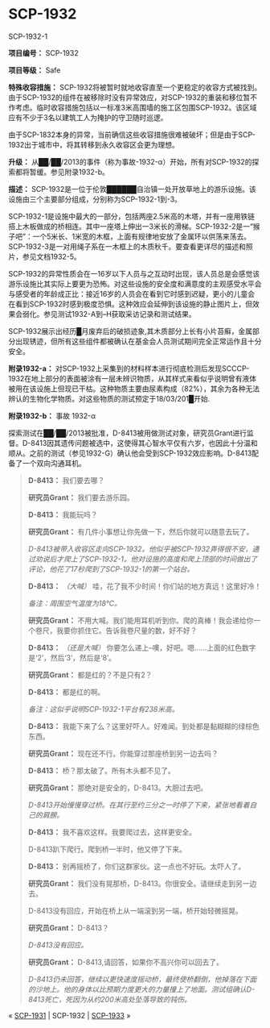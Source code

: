 # SCP-1932
                        




SCP-1932-1



**项目编号：** SCP-1932

**项目等级：** Safe

**特殊收容措施：** SCP-1932将被暂时就地收容直至一个更稳定的收容方式被找到。由于SCP-1932的组件在被移除时没有异常效应，对SCP-1932的重装和移位暂不作考虑。临时收容措施包括以一标准3米高围墙的施工区包围SCP-1932。该区域应有不少于3名以建筑工人为掩护的守卫随时巡逻。

由于SCP-1832本身的异常，当前确信这些收容措施很难被破坏；但是由于SCP-1932出于城市中，将其转移到永久收容区会更为理想。

**升级：** 从██/██/2013的事件（称为事故-1932-α）开始，所有对SCP-1932的探索都将暂缓。参见附录1932-b。

**描述：** SCP-1932是一位于伦敦██████自治镇一处开放草地上的游乐设施。该设施由三个主要部分组成，分别称为SCP-1932-1到-3。

SCP-1932-1是设施中最大的一部分，包括两座2.5米高的木塔，并有一座用铁链搭上木板做成的桥相连。其中一座塔上伸出一3米长的滑梯。SCP-1932-2是一“猴子吧”：一个5米长、1米宽的木框，上面有规律地安放了金属环以供荡来荡去。SCP-1932-3是一对用绳子系在一木框上的木质秋千。要查看更详尽的描述和照片，参见文档1932-5。

SCP-1932的异常性质会在一16岁以下人员与之互动时出现，该人员总是会感觉该游乐设施比其实际上要更为恐怖。对这些设施的安全度和满意度的主观感受水平会与感受者的年龄成正比：接近16岁的人员会在看到它时感到迟疑，更小的儿童会在看到SCP-1932时感到极度恐惧。这种效应会延伸到该设施的静止图片上，但效果会弱化。参见测试1932-A到–H获取采访记录和测试结果。

SCP-1932展示出经历█月废弃后的破损迹象,其木质部分上长有小片苔癣，金属部分出现锈迹，但所有这些组件都被确认在基金会人员测试期间完全正常运作且十分安全。

**附录1932-a：** 对SCP-1932上采集到的材料样本进行彻底检测后发现SCCCP-1932在地上部分的表面被涂有一层未辨识物质，从其样式来看似乎说明曾有液体被用在该设施上但现已干枯。这种物质主要由尿素构成（82%），其余为各种无法辨认的生物化学物质。对这些物质的测试预定于18/03/201█开始.

**附录1932-b：** 事故 1932-α

探索测试在██/██/2013被批准，D-8413被用做测试对象，研究员Grant进行监督。D-8413因其遗传问题被选中，这使得其心智水平仅有六岁，也因此十分温和顺从。之前的测试（参见1932-G）确认他会受到SCP-1932效应影响。D-8413配备了一个双向沟通耳机。


> **D-8413：** 我们要去哪？
> 
> **研究员Grant：** 我们要去游乐园。
> 
> **D-8413：** 我能玩吗？
> 
> **研究员Grant：** 有几件小事想让你先做一下，然后你就可以随意去玩了。
> 
> *D-8413被带入收容区走向SCP-1932。他似乎被SCP-1932弄得很不安，通过劝说后才爬上了SCP-1932-1。他对设施的高度和爬上顶部的时间做出了评论，他花了17秒爬到了SCP-1932-1的第一个站台。* 
> 
> **D-8413：** *（大喊）*  哇，花了我不少时间！你们站的地方真远！这里好冷！
> 
> *备注：周围空气温度为18°C。* 
> 
> **研究员Grant：** 不用大喊。我们能用耳机听到你。爬的真棒！我会递给你一个卷尺，我要你抓住它。告诉我卷尺量的数，好不好？
> 
> **D-8413：** *（还是大喊）*  你要怎么递上–噢，好吧。嗯……上面的红色数字是‘2’，然后‘3’，然后是‘8’。
> 
> **研究员Grant：** 都是红的？不是只有2？
> 
> **D-8413：** 都是红的啊。
> 
> *备注：这似乎说明SCP-1932-1平台有238米高。* 
> 
> **D-8413：** 我能下来了么？这里好吓人。好难闻。到处都是黏糊糊的绿棕色东西。
> 
> **研究员Grant：** 现在还不行。你能穿过那座桥到另一边去吗？
> 
> **D-8413：** 桥？那太破了。所有木头都不见了。
> 
> **研究员Grant：** 那绝对是安全的，D-8413。大胆过去吧。
> 
> *D-8413开始慢慢穿过桥。在其行至约三分之一时停了下来，紧张地看着自己的肩膀。* 
> 
> **D-8413：** 我不喜欢这样。我要爬过去，这样更安全。
> 
> D-8413趴下爬行。爬到桥一半时，他又停了下来。
> 
> **D-8413：** 别再摇桥了，你们这群家伙。这一点也不好玩。太吓人了。
> 
> **研究员Grant：** 我们没有晃那桥，D-8413。你很安全。请继续走到另一边去。
> 
> D-8413没有回应，开始在桥上从一端滚到另一端，桥开始轻微摇晃。
> 
> **研究员Grant：** D-8413？
> 
> *D-8413没有回应。* 
> 
> **研究员Grant：** D-8413,请回答，如果你不高兴你可以回去了。
> 
> *D-8413仍未回答，继续以更快速度摇动桥，最终使桥翻倒，他掉落在下面的沙地上。他的身体以比预期力度更大的力量撞上了地面。测试组确认D-8413死亡，死因为从约200米高处坠落导致的钝伤。* 
> 



« [SCP-1931](/scp-1931) | SCP-1932 | [SCP-1933](/scp-1933) »





                    